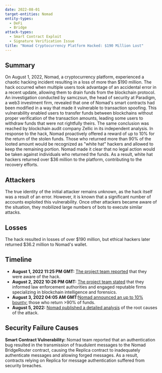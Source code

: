 ```yaml
---
date: 2022-08-01
target-entities: Nomad
entity-types:
  - DeFi
  - Bridge
attack-types:
  - Smart Contract Exploit
  - Signature Verification Issue
title: "Nomad Cryptocurrency Platform Hacked: $190 Million Lost"
---
```


## Summary

On August 1, 2022, Nomad, a cryptocurrency platform, experienced a chaotic hacking incident resulting in a loss of more than $190 million. The hack occurred when multiple users took advantage of an accidental error in a recent update, allowing them to drain funds from the blockchain protocol.
An investigation conducted by samczsun, the head of security at Paradigm, a web3 investment firm, revealed that one of Nomad's smart contracts had been modified in a way that made it vulnerable to transaction spoofing. This vulnerability enabled users to transfer funds between blockchains without proper verification of the transaction amounts, leading some users to withdraw funds that were not rightfully theirs. The same conclusion was reached by blockchain audit company Zellic in its independent analysis.
In response to the hack, Nomad proactively offered a reward of up to 10% for the return of the stolen funds. Those who returned more than 90% of the looted amount would be recognized as "white hat" hackers and allowed to keep the remaining portion. Nomad made it clear that no legal action would be taken against individuals who returned the funds. As a result, white hat hackers returned over $36 million to the platform, contributing to the recovery efforts.

## Attackers

The true identity of the initial attacker remains unknown, as the hack itself was a result of an error. However, it is known that a significant number of accounts exploited this vulnerability. Once other attackers became aware of the situation, they mobilized large numbers of bots to execute similar attacks.

## Losses

The hack resulted in losses of over $190 million, but ethical hackers later returned $36.2 million to Nomad's wallet.

## Timeline

- **August 1, 2022 11:25 PM GMT:** [The project team reported](https://twitter.com/nomadxyz_/status/1554246853348036608) that they were aware of the hack.
- **August 2, 2022 10:26 PM GMT:** [The project team stated](https://twitter.com/nomadxyz_/status/1554413278406721537) that they informed law enforcement authorities and engaged reputable firms specializing in blockchain intelligence and forensics.
- **August 3, 2022 04:05 AM GMT:**[Nomad announced an up to 10% bounty:](https://twitter.com/nomadxyz_/status/1554679735006859264) those who return >90% of funds.
- **August 5, 2022:** [Nomad published a detailed analysis](https://medium.com/nomad-xyz-blog/nomad-bridge-hack-root-cause-analysis-875ad2e5aacd) of the root causes of the attack.

## Security Failure Causes

**Smart Contract Vulnerability:** Nomad team reported that an authentication bug resulted in the transmission of fraudulent messages to the Nomad BridgeRouter contract, causing the Replica contract to inadequately authenticate messages and allowing forged messages. As a result, contracts relying on Replica for message authentication suffered from security breaches.
